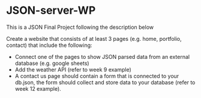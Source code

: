 # JSON-server-WP
This is a JSON Final Project following the description below

Create a website that consists of at least 3 pages (e.g. home, portfolio, contact) that include the following:

- Connect one of the pages to show JSON parsed data from an external database (e.g. google sheets)
- Add the weather API (refer to week 9 example)
- A contact us page should contain a form that is connected to your db.json, the form should collect and store data to your database (refer to week 12 example).

